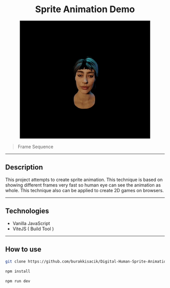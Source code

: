 <h1 align="center">
    Sprite Animation Demo
</h1>

<p align="center">
  <img src="assets/sprite.gif" alt="animated" />
</p>

> Frame Sequence

---

## Description

This project attempts to create sprite animation. This technique is based on showing different frames very fast so human eye can see the animation as whole. This technique also can be applied to create 2D games on browsers.

---

## Technologies

-   Vanilla JavaScript
-   ViteJS ( Build Tool )

---

## How to use

```Bash
git clone https://github.com/burakkisacik/Digital-Human-Sprite-Animation.git
```

```Bash
npm install
```

```Bash
npm run dev
```
